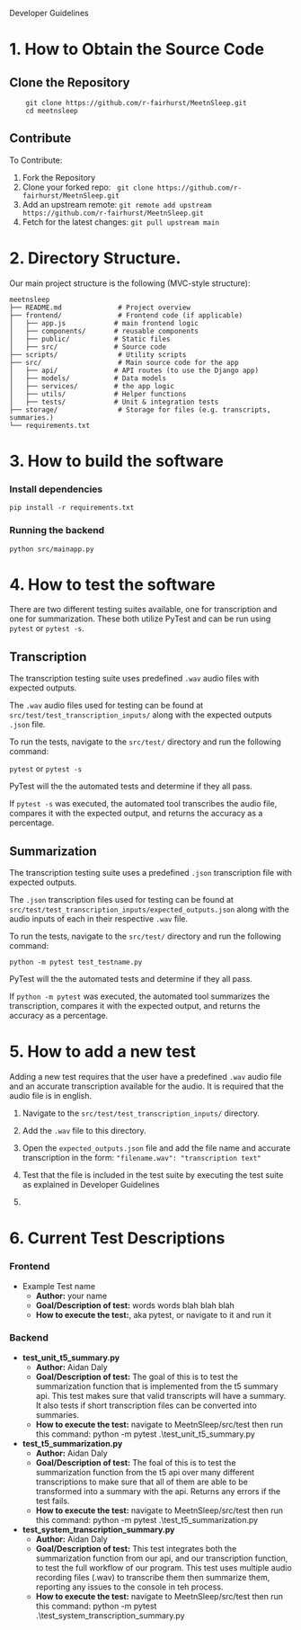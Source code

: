 Developer Guidelines


# 1. How to Obtain the Source Code

## Clone the Repository
    
        git clone https://github.com/r-fairhurst/MeetnSleep.git
        cd meetnsleep
    
## Contribute
To Contribute:
1. Fork the Repository
2. Clone your forked repo:
` git clone https://github.com/r-fairhurst/MeetnSleep.git`
3. Add an upstream remote:
`git remote add upstream https://github.com/r-fairhurst/MeetnSleep.git`
4. Fetch for the latest changes:
`git pull upstream main`

# 2. Directory Structure.

Our main project structure is the following (MVC-style structure):

    meetnsleep
    ├── README.md              # Project overview
    ├── frontend/              # Frontend code (if applicable)
    │   ├── app.js            # main frontend logic
    │   ├── components/       # reusable components
    │   ├── public/           # Static files
    │   ├── src/              # Source code
    ├── scripts/               # Utility scripts
    ├── src/                   # Main source code for the app
    │   ├── api/              # API routes (to use the Django app)
    │   ├── models/           # Data models
    │   ├── services/         # the app logic
    │   ├── utils/            # Helper functions
    │   ├── tests/            # Unit & integration tests
    ├── storage/               # Storage for files (e.g. transcripts, summaries.)
    └── requirements.txt 

# 3. How to build the software

### Install dependencies
`pip install -r requirements.txt`
### Running the backend
`python src/mainapp.py`

# 4. How to test the software

There are two different testing suites available, one for transcription and one for summarization. These both utilize 
PyTest and can be run using `pytest` or `pytest -s`.

## Transcription

The transcription testing suite uses predefined `.wav` audio files with expected outputs.

The `.wav` audio files used for testing can be found at `src/test/test_transcription_inputs/` along 
with the expected outputs `.json` file.

To run the tests, navigate to the `src/test/` directory and run the following command:

`pytest` or `pytest -s`

PyTest will the the automated tests and determine if they all pass.

If `pytest -s` was executed, the automated tool transcribes the audio file, compares it with the expected output, and 
returns the accuracy as a percentage.

## Summarization

The transcription testing suite uses a predefined `.json` transcription file with expected outputs.

The `.json` transcription files used for testing can be found at `src/test/test_transcription_inputs/expected_outputs.json` along 
with the audio inputs of each in their respective `.wav` file.

To run the tests, navigate to the `src/test/` directory and run the following command:

`python -m pytest test_testname.py`

PyTest will the the automated tests and determine if they all pass.

If `python -m pytest` was executed, the automated tool summarizes the transcription, compares it with the expected output, and 
returns the accuracy as a percentage.

# 5. How to add a new test

Adding a new test requires that the user have a predefined `.wav` audio file and an accurate transcription available
for the audio. It is required that the audio file is in english.

1. Navigate to the `src/test/test_transcription_inputs/` directory. 

2. Add the `.wav` file to this directory.

3. Open the `expected_outputs.json` file and add the file name and accurate transcription in the form:
   `"filename.wav": "transcription text"`
   
5. Test that the file is included in the test suite by executing the test suite as explained in Developer Guidelines
5.

# 6. Current Test Descriptions

### Frontend
- Example Test name
    - **Author:** your name
    - **Goal/Description of test:** words words blah blah blah 
    - **How to execute the test:**, aka pytest, or navigate to it and run it
    
### Backend
- **test_unit_t5_summary.py**
    - **Author:** Aidan Daly
    - **Goal/Description of test:** The goal of this is to test the summarization function that is implemented from the t5 summary api. This test makes sure that valid transcripts will have a summary. It also tests if short transcription files can be converted into summaries. 
    - **How to execute the test:** navigate to MeetnSleep/src/test then run this command: python -m pytest .\test_unit_t5_summary.py
- **test_t5_summarization.py**
    - **Author:** Aidan Daly
    - **Goal/Description of test:** The foal of this is to test the summarization function from the t5 api over many different transcriptions to make sure that all of them are able to be transformed into a summary with the api. Returns any errors if the test fails. 
    - **How to execute the test:** navigate to MeetnSleep/src/test then run this command: python -m pytest .\test_t5_summarization.py
- **test_system_transcription_summary.py**
    - **Author:** Aidan Daly
    - **Goal/Description of test:** This test integrates both the summarization function from our api, and our transcription function, to test the full workflow of our program. This test uses multiple audio recording files (.wav) to transcribe them then summarize them, reporting any issues to the console in teh process. 
    - **How to execute the test:** navigate to MeetnSleep/src/test then run this command: python -m pytest .\test_system_transcription_summary.py
    

